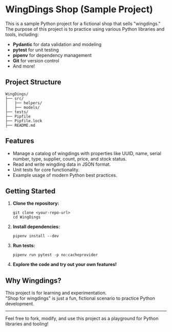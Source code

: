 # WingDings Shop (Sample Project)

This is a sample Python project for a fictional shop that sells "wingdings."  
The purpose of this project is to practice using various Python libraries and tools, including:

- **Pydantic** for data validation and modeling
- **pytest** for unit testing
- **pipenv** for dependency management
- **Git** for version control
- And more!

## Project Structure

```
WingDings/
├── src/
│   ├── helpers/
│   ├── models/
├── tests/
├── Pipfile
├── Pipfile.lock
├── README.md
```

## Features

- Manage a catalog of wingdings with properties like UUID, name, serial number, type, supplier, count, price, and stock status.
- Read and write wingding data in JSON format.
- Unit tests for core functionality.
- Example usage of modern Python best practices.

## Getting Started

1. **Clone the repository:**
   ```
   git clone <your-repo-url>
   cd WingDings
   ```

2. **Install dependencies:**
   ```
   pipenv install --dev
   ```

3. **Run tests:**
   ```
   pipenv run pytest -p no:cacheprovider
   ```

4. **Explore the code and try out your own features!**

## Why Wingdings?

This project is for learning and experimentation.  
"Shop for wingdings" is just a fun, fictional scenario to practice Python development.

---

Feel free to fork, modify, and use this project as a playground for Python libraries and tooling!